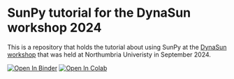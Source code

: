 # SunPy tutorial for the DynaSun workshop 2024

This is a repository that holds the tutorial about using SunPy at the [DynaSun workshop](https://sites.google.com/view/dynasun2024/overview?authuser=1) that was held at Northumbria Univeristy in September 2024.

[![Open In Binder](https://mybinder.org/badge_logo.svg)](https://mybinder.org/v2/gh/hayesla/DynaSun_workshop/blob/main?filepath=sunpy_dynasun_tutorial.ipynb)
[![Open In Colab](https://colab.research.google.com/assets/colab-badge.svg)](https://colab.research.google.com/github.com/hayesla/DynaSun_workshop/blob/main/sunpy_dynasun_tutorial.ipynb)

